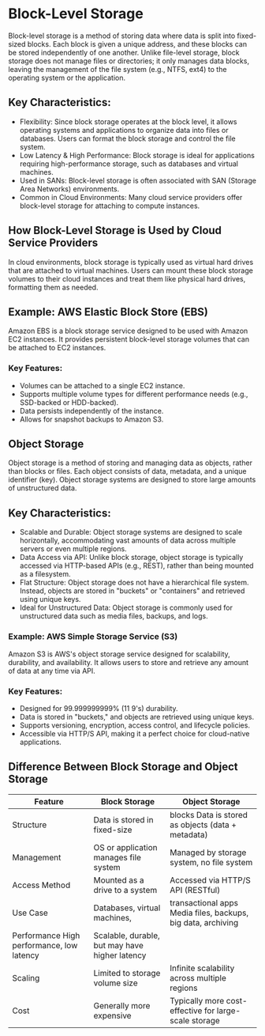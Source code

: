 # Block-Level Storage

Block-level storage is a method of storing data where data is split into fixed-sized blocks. Each block is given a unique address, and these blocks can be stored independently of one another. 
Unlike file-level storage, block storage does not manage files or directories; it only manages data blocks, leaving the management of the file system (e.g., NTFS, ext4) to the operating system or 
the application.

## Key Characteristics:

- Flexibility: Since block storage operates at the block level, it allows operating systems and applications to organize data into files or databases. Users can format the block storage and control the file system.
- Low Latency & High Performance: Block storage is ideal for applications requiring high-performance storage, such as databases and virtual machines.
- Used in SANs: Block-level storage is often associated with SAN (Storage Area Networks) environments.
- Common in Cloud Environments: Many cloud service providers offer block-level storage for attaching to compute instances.

## How Block-Level Storage is Used by Cloud Service Providers
  In cloud environments, block storage is typically used as virtual hard drives that are attached to virtual machines. Users can mount these block storage volumes to their cloud instances 
  and treat them like physical hard drives, formatting them as needed.

## Example: AWS Elastic Block Store (EBS)
Amazon EBS is a block storage service designed to be used with Amazon EC2 instances. It provides persistent block-level storage volumes that can be attached to EC2 instances.
### Key Features:
- Volumes can be attached to a single EC2 instance.
- Supports multiple volume types for different performance needs (e.g., SSD-backed or HDD-backed).
- Data persists independently of the instance.
- Allows for snapshot backups to Amazon S3.

## Object Storage
Object storage is a method of storing and managing data as objects, rather than blocks or files. Each object consists of data, metadata, and a unique identifier (key). Object storage systems are designed to store large amounts of unstructured data.

## Key Characteristics:
- Scalable and Durable: Object storage systems are designed to scale horizontally, accommodating vast amounts of data across multiple servers or even multiple regions.
- Data Access via API: Unlike block storage, object storage is typically accessed via HTTP-based APIs (e.g., REST), rather than being mounted as a filesystem.
- Flat Structure: Object storage does not have a hierarchical file system. Instead, objects are stored in "buckets" or "containers" and retrieved using unique keys.
- Ideal for Unstructured Data: Object storage is commonly used for unstructured data such as media files, backups, and logs.

### Example: AWS Simple Storage Service (S3)
Amazon S3 is AWS's object storage service designed for scalability, durability, and availability. It allows users to store and retrieve any amount of data at any time via API.

### Key Features:
- Designed for 99.999999999% (11 9's) durability.
- Data is stored in "buckets," and objects are retrieved using unique keys.
- Supports versioning, encryption, access control, and lifecycle policies.
- Accessible via HTTP/S API, making it a perfect choice for cloud-native applications.

## Difference Between Block Storage and Object Storage
|Feature	|Block Storage	|Object Storage|
|----------|--------|----------------|
|Structure|	Data is stored in fixed-size |blocks	Data is stored as objects (data + metadata)|
|Management	|OS or application manages file system|	Managed by storage system, no file system|
|Access Method	|Mounted as a drive to a system	|Accessed via HTTP/S API (RESTful)|
|Use Case|Databases, virtual machines,| transactional apps	Media files, backups, big data, archiving|
|Performance	High performance, low latency|	Scalable, durable, but may have higher latency|
|Scaling|	Limited to storage volume size|	Infinite scalability across multiple regions
|Cost	|Generally more expensive	|Typically more cost-effective for large-scale storage

